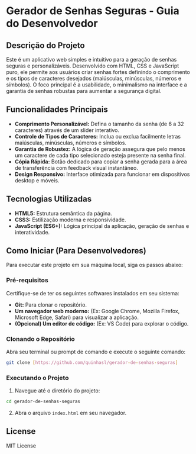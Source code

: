 # Gerador de Senhas Seguras - Guia do Desenvolvedor

## Descrição do Projeto

Este é um aplicativo web simples e intuitivo para a geração de senhas seguras e personalizáveis. Desenvolvido com HTML, CSS e JavaScript puro, ele permite aos usuários criar senhas fortes definindo o comprimento e os tipos de caracteres desejados (maiúsculas, minúsculas, números e símbolos). O foco principal é a usabilidade, o minimalismo na interface e a garantia de senhas robustas para aumentar a segurança digital.

## Funcionalidades Principais

- **Comprimento Personalizável:** Defina o tamanho da senha (de 6 a 32 caracteres) através de um slider interativo.
- **Controle de Tipos de Caracteres:** Inclua ou exclua facilmente letras maiúsculas, minúsculas, números e símbolos.
- **Garantia de Robustez:** A lógica de geração assegura que pelo menos um caractere de cada tipo selecionado esteja presente na senha final.
- **Cópia Rápida:** Botão dedicado para copiar a senha gerada para a área de transferência com feedback visual instantâneo.
- **Design Responsivo:** Interface otimizada para funcionar em dispositivos desktop e móveis.

## Tecnologias Utilizadas

- **HTML5:** Estrutura semântica da página.
- **CSS3:** Estilização moderna e responsividade.
- **JavaScript (ES6+):** Lógica principal da aplicação, geração de senhas e interatividade.

## Como Iniciar (Para Desenvolvedores)

Para executar este projeto em sua máquina local, siga os passos abaixo:

### Pré-requisitos

Certifique-se de ter os seguintes softwares instalados em seu sistema:

- **Git:** Para clonar o repositório.
- **Um navegador web moderno:** (Ex: Google Chrome, Mozilla Firefox, Microsoft Edge, Safari) para visualizar a aplicação.
- **(Opcional) Um editor de código:** (Ex: VS Code) para explorar o código.

### Clonando o Repositório

Abra seu terminal ou prompt de comando e execute o seguinte comando:

```bash
git clone [https://github.com/quinhasl/gerador-de-senhas-seguras]
```

### Executando o Projeto

1. Navegue até o diretório do projeto:

```bash
cd gerador-de-senhas-seguras
```

2. Abra o arquivo `index.html` em seu navegador.

## License

MIT License

